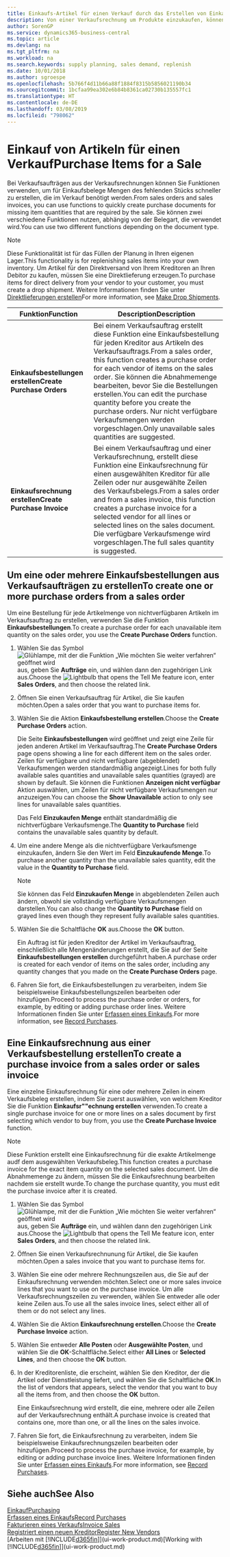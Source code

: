```yaml
---
title: Einkaufs-Artikel für einen Verkauf durch das Erstellen von Einkaufsrechnungen | Microsoft Docs
description: Von einer Verkaufsrechnung um Produkte einzukaufen, können Sie eine Einkaufsrechnung für einen Kreditor oder Lieferanten einen erstellen.
author: SorenGP
ms.service: dynamics365-business-central
ms.topic: article
ms.devlang: na
ms.tgt_pltfrm: na
ms.workload: na
ms.search.keywords: supply planning, sales demand, replenish
ms.date: 10/01/2018
ms.author: sgroespe
ms.openlocfilehash: 5b766f4d11b66a88f1884f8315b5856021190b34
ms.sourcegitcommit: 1bcfaa99ea302e6b84b8361ca02730b135557fc1
ms.translationtype: HT
ms.contentlocale: de-DE
ms.lasthandoff: 03/08/2019
ms.locfileid: "798062"
---
```

# <a name="purchase-items-for-a-sale"></a><span data-ttu-id="1ab1b-103">Einkauf von Artikeln für einen Verkauf</span><span class="sxs-lookup"><span data-stu-id="1ab1b-103">Purchase Items for a Sale</span></span>
<span data-ttu-id="1ab1b-104">Bei Verkaufsaufträgen aus der Verkaufsrechnungen können Sie Funktionen verwenden, um für Einkaufsbelege Mengen des fehlenden Stücks schneller zu erstellen, die im Verkauf benötigt werden.</span><span class="sxs-lookup"><span data-stu-id="1ab1b-104">From sales orders and sales invoices, you can use functions to quickly create purchase documents for missing item quantities that are required by the sale.</span></span> <span data-ttu-id="1ab1b-105">Sie können zwei verschiedene Funktionen nutzen, abhängig von der Belegart, die verwendet wird.</span><span class="sxs-lookup"><span data-stu-id="1ab1b-105">You can use two different functions depending on the document type.</span></span>

> [!Note]
> <span data-ttu-id="1ab1b-106">Diese Funktionalität ist für das Füllen der Planung in Ihren eigenen Lager.</span><span class="sxs-lookup"><span data-stu-id="1ab1b-106">This functionality is for replenishing sales items into your own inventory.</span></span> <span data-ttu-id="1ab1b-107">Um Artikel für den Direktversand von Ihrem Kreditoren an Ihren Debitor zu kaufen, müssen Sie eine Direktlieferung erzeugen.</span><span class="sxs-lookup"><span data-stu-id="1ab1b-107">To purchase items for direct delivery from your vendor to your customer, you must create a drop shipment.</span></span> <span data-ttu-id="1ab1b-108">Weitere Informationen finden Sie unter [Direktlieferungen erstellen](sales-how-drop-shipment.md)</span><span class="sxs-lookup"><span data-stu-id="1ab1b-108">For more information, see [Make Drop Shipments](sales-how-drop-shipment.md).</span></span>   

|<span data-ttu-id="1ab1b-109">Funktion</span><span class="sxs-lookup"><span data-stu-id="1ab1b-109">Function</span></span>|<span data-ttu-id="1ab1b-110">Description</span><span class="sxs-lookup"><span data-stu-id="1ab1b-110">Description</span></span>|
|--------|-----------|
|<span data-ttu-id="1ab1b-111">**Einkaufsbestellungen erstellen**</span><span class="sxs-lookup"><span data-stu-id="1ab1b-111">**Create Purchase Orders**</span></span>|<span data-ttu-id="1ab1b-112">Bei einem Verkaufsauftrag erstellt diese Funktion eine Einkaufsbestellung für jeden Kreditor aus Artikeln des Verkaufsauftrags.</span><span class="sxs-lookup"><span data-stu-id="1ab1b-112">From a sales order, this function creates a purchase order for each vendor of items on the sales order.</span></span> <span data-ttu-id="1ab1b-113">Sie können die Abnahmemenge bearbeiten, bevor Sie die Bestellungen erstellen.</span><span class="sxs-lookup"><span data-stu-id="1ab1b-113">You can edit the purchase quantity before you create the purchase orders.</span></span> <span data-ttu-id="1ab1b-114">Nur nicht verfügbare Verkaufsmengen werden vorgeschlagen.</span><span class="sxs-lookup"><span data-stu-id="1ab1b-114">Only unavailable sales quantities are suggested.</span></span>
|<span data-ttu-id="1ab1b-115">**Einkaufsrechnung erstellen**</span><span class="sxs-lookup"><span data-stu-id="1ab1b-115">**Create Purchase Invoice**</span></span>|<span data-ttu-id="1ab1b-116">Bei einem Verkaufsauftrag und einer Verkaufsrechnung, erstellt diese Funktion eine Einkaufsrechnung für einen ausgewählten Kreditor für alle Zeilen oder nur ausgewählte Zeilen des Verkaufsbelegs.</span><span class="sxs-lookup"><span data-stu-id="1ab1b-116">From a sales order and from a sales invoice, this function creates a purchase invoice for a selected vendor for all lines or selected lines on the sales document.</span></span> <span data-ttu-id="1ab1b-117">Die verfügbare Verkaufsmenge wird vorgeschlagen.</span><span class="sxs-lookup"><span data-stu-id="1ab1b-117">The full sales quantity is suggested.</span></span>|

## <a name="to-create-one-or-more-purchase-orders-from-a-sales-order"></a><span data-ttu-id="1ab1b-118">Um eine oder mehrere Einkaufsbestellungen aus Verkaufsaufträgen zu erstellen</span><span class="sxs-lookup"><span data-stu-id="1ab1b-118">To create one or more purchase orders from a sales order</span></span>
<span data-ttu-id="1ab1b-119">Um eine Bestellung für jede Artikelmenge von nichtverfügbaren Artikeln im Verkaufsauftrag zu erstellen, verwenden Sie die Funktion **Einkaufsbestellungen**.</span><span class="sxs-lookup"><span data-stu-id="1ab1b-119">To create a purchase order for each unavailable item quantity on the sales order, you use the **Create Purchase Orders** function.</span></span>

1. <span data-ttu-id="1ab1b-120">Wählen Sie das Symbol ![Glühlampe, mit der die Funktion „Wie möchten Sie weiter verfahren“ geöffnet wird](media/ui-search/search_small.png "Wie möchten Sie weiter verfahren?") aus, geben Sie **Aufträge** ein, und wählen dann den zugehörigen Link aus.</span><span class="sxs-lookup"><span data-stu-id="1ab1b-120">Choose the ![Lightbulb that opens the Tell Me feature](media/ui-search/search_small.png "Tell me what you want to do") icon, enter **Sales Orders**, and then choose the related link.</span></span>
2. <span data-ttu-id="1ab1b-121">Öffnen Sie einen Verkaufsauftrag für Artikel, die Sie kaufen möchten.</span><span class="sxs-lookup"><span data-stu-id="1ab1b-121">Open a sales order that you want to purchase items for.</span></span>
3. <span data-ttu-id="1ab1b-122">Wählen Sie die Aktion **Einkaufsbestellung erstellen**.</span><span class="sxs-lookup"><span data-stu-id="1ab1b-122">Choose the **Create Purchase Orders** action.</span></span>

    <span data-ttu-id="1ab1b-123">Die Seite **Einkaufsbestellungen** wird geöffnet und zeigt eine Zeile für jeden anderen Artikel im Verkaufsauftrag.</span><span class="sxs-lookup"><span data-stu-id="1ab1b-123">The **Create Purchase Orders** page opens showing a line for each different item on the sales order.</span></span> <span data-ttu-id="1ab1b-124">Zeilen für verfügbare und nicht verfügbare (abgeblendet) Verkaufsmengen werden standardmäßig angezeigt.</span><span class="sxs-lookup"><span data-stu-id="1ab1b-124">Lines for both fully available sales quantities and unavailable sales quantities (grayed) are shown by default.</span></span> <span data-ttu-id="1ab1b-125">Sie können die Funktionen **Anzeigen nicht verfügbar** Aktion auswählen, um Zeilen für nicht verfügbare Verkaufsmengen nur anzuzeigen.</span><span class="sxs-lookup"><span data-stu-id="1ab1b-125">You can choose the **Show Unavailable** action to only see lines for unavailable sales quantities.</span></span>

    <span data-ttu-id="1ab1b-126">Das Feld **Einzukaufen Menge** enthält standardmäßig die nichtverfügbare Verkaufsmenge.</span><span class="sxs-lookup"><span data-stu-id="1ab1b-126">The **Quantity to Purchase** field contains the unavailable sales quantity by default.</span></span>
4. <span data-ttu-id="1ab1b-127">Um eine andere Menge als die nichtverfügbare Verkaufsmenge einzukaufen, ändern Sie den Wert im Feld **Einzukaufende Menge**.</span><span class="sxs-lookup"><span data-stu-id="1ab1b-127">To purchase another quantity than the unavailable sales quantity, edit the value in the **Quantity to Purchase** field.</span></span>

    > [!NOTE]  
    >   <span data-ttu-id="1ab1b-128">Sie können das Feld **Einzukaufen Menge** in abgeblendeten Zeilen auch ändern, obwohl sie vollständig verfügbare Verkaufsmengen darstellen.</span><span class="sxs-lookup"><span data-stu-id="1ab1b-128">You can also change the **Quantity to Purchase** field on grayed lines even though they represent fully available sales quantities.</span></span>
5. <span data-ttu-id="1ab1b-129">Wählen Sie die Schaltfläche **OK** aus.</span><span class="sxs-lookup"><span data-stu-id="1ab1b-129">Choose the **OK** button.</span></span>

    <span data-ttu-id="1ab1b-130">Ein Auftrag ist für jeden Kreditor der Artikel im Verkaufsauftrag, einschließlich alle Mengenänderungen erstellt, die Sie auf der Seite **Einkaufsbestellungen erstellen** durchgeführt haben.</span><span class="sxs-lookup"><span data-stu-id="1ab1b-130">A purchase order is created for each vendor of items on the sales order, including any quantity changes that you made on the **Create Purchase Orders** page.</span></span>
7. <span data-ttu-id="1ab1b-131">Fahren Sie fort, die Einkaufsbestellungen zu verarbeiten, indem Sie beispielsweise Einkaufsbestellungszeilen bearbeiten oder hinzufügen.</span><span class="sxs-lookup"><span data-stu-id="1ab1b-131">Proceed to process the purchase order or orders, for example, by editing or adding purchase order lines.</span></span> <span data-ttu-id="1ab1b-132">Weitere Informationen finden Sie unter [Erfassen eines Einkaufs](purchasing-how-record-purchases.md).</span><span class="sxs-lookup"><span data-stu-id="1ab1b-132">For more information, see [Record Purchases](purchasing-how-record-purchases.md).</span></span>


## <a name="to-create-a-purchase-invoice-from-a-sales-order-or-sales-invoice"></a><span data-ttu-id="1ab1b-133">Eine Einkaufsrechnung aus einer Verkaufsbestellung erstellen</span><span class="sxs-lookup"><span data-stu-id="1ab1b-133">To create a purchase invoice from a sales order or sales invoice</span></span>
<span data-ttu-id="1ab1b-134">Eine einzelne Einkaufsrechnung für eine oder mehrere Zeilen in einem Verkaufsbeleg erstellen, indem Sie zuerst auswählen, von welchem Kreditor Sie die Funktion **Einkaufsr""echnung erstellen** verwenden.</span><span class="sxs-lookup"><span data-stu-id="1ab1b-134">To create a single purchase invoice for one or more lines on a sales document by first selecting which vendor to buy from, you use the **Create Purchase Invoice** function.</span></span>

> [!NOTE]  
>   <span data-ttu-id="1ab1b-135">Diese Funktion erstellt eine Einkaufsrechnung für die exakte Artikelmenge audf dem ausgewählten Verkaufsbeleg.</span><span class="sxs-lookup"><span data-stu-id="1ab1b-135">This function creates a purchase invoice for the exact item quantity on the selected sales document.</span></span> <span data-ttu-id="1ab1b-136">Um die Abnahmemenge zu ändern, müssen Sie die Einkaufsrechnung bearbeiten nachdem sie erstellt wurde.</span><span class="sxs-lookup"><span data-stu-id="1ab1b-136">To change the purchase quantity, you must edit the purchase invoice after it is created.</span></span>  

1. <span data-ttu-id="1ab1b-137">Wählen Sie das Symbol ![Glühlampe, mit der die Funktion „Wie möchten Sie weiter verfahren“ geöffnet wird](media/ui-search/search_small.png "Wie möchten Sie weiter verfahren?") aus, geben Sie **Aufträge** ein, und wählen dann den zugehörigen Link aus.</span><span class="sxs-lookup"><span data-stu-id="1ab1b-137">Choose the ![Lightbulb that opens the Tell Me feature](media/ui-search/search_small.png "Tell me what you want to do") icon, enter **Sales Orders**, and then choose the related link.</span></span>
2. <span data-ttu-id="1ab1b-138">Öffnen Sie einen Verkaufsrechnunung für Artikel, die Sie kaufen möchten.</span><span class="sxs-lookup"><span data-stu-id="1ab1b-138">Open a sales invoice that you want to purchase items for.</span></span>
3. <span data-ttu-id="1ab1b-139">Wählen Sie eine oder mehrere Rechnungszeilen aus, die Sie auf der Einkaufsrechnung verwenden möchten.</span><span class="sxs-lookup"><span data-stu-id="1ab1b-139">Select one or more sales invoice lines that you want to use on the purchase invoice.</span></span> <span data-ttu-id="1ab1b-140">Um alle Verkaufsrechnungszeilen zu verwenden, wählen Sie entweder alle oder keine Zeilen aus.</span><span class="sxs-lookup"><span data-stu-id="1ab1b-140">To use all the sales invoice lines, select either all of them or do not select any lines.</span></span>
4. <span data-ttu-id="1ab1b-141">Wählen Sie die Aktion **Einkaufsrechnung erstellen**.</span><span class="sxs-lookup"><span data-stu-id="1ab1b-141">Choose the **Create Purchase Invoice** action.</span></span>
5. <span data-ttu-id="1ab1b-142">Wählen Sie entweder **Alle Posten** oder **Ausgewählte Posten**, und wählen Sie die **OK**-Schaltfläche.</span><span class="sxs-lookup"><span data-stu-id="1ab1b-142">Select either **All Lines** or **Selected Lines**, and then choose the **OK** button.</span></span>  
6. <span data-ttu-id="1ab1b-143">In der Kreditorenliste, die erscheint, wählen Sie den Kreditor, der die Artikel oder Dienstleistung liefert, und wählen Sie die Schaltfläche **OK**.</span><span class="sxs-lookup"><span data-stu-id="1ab1b-143">In the list of vendors that appears, select the vendor that you want to buy all the items from, and then choose the **OK** button.</span></span>

    <span data-ttu-id="1ab1b-144">Eine Einkaufsrechnung wird erstellt, die eine, mehrere oder alle Zeilen auf der Verkaufsrechnung enthält.</span><span class="sxs-lookup"><span data-stu-id="1ab1b-144">A purchase invoice is created that contains one, more than one, or all the lines on the sales invoice.</span></span>
7. <span data-ttu-id="1ab1b-145">Fahren Sie fort, die Einkaufsrechnung zu verarbeiten, indem Sie beispielsweise Einkaufsrechnungszeilen bearbeiten oder hinzufügen.</span><span class="sxs-lookup"><span data-stu-id="1ab1b-145">Proceed to process the purchase invoice, for example, by editing or adding purchase invoice lines.</span></span> <span data-ttu-id="1ab1b-146">Weitere Informationen finden Sie unter [Erfassen eines Einkaufs](purchasing-how-record-purchases.md).</span><span class="sxs-lookup"><span data-stu-id="1ab1b-146">For more information, see [Record Purchases](purchasing-how-record-purchases.md).</span></span>

## <a name="see-also"></a><span data-ttu-id="1ab1b-147">Siehe auch</span><span class="sxs-lookup"><span data-stu-id="1ab1b-147">See Also</span></span>
[<span data-ttu-id="1ab1b-148">Einkauf</span><span class="sxs-lookup"><span data-stu-id="1ab1b-148">Purchasing</span></span>](purchasing-manage-purchasing.md)  
[<span data-ttu-id="1ab1b-149">Erfassen eines Einkaufs</span><span class="sxs-lookup"><span data-stu-id="1ab1b-149">Record Purchases</span></span>](purchasing-how-record-purchases.md)  
[<span data-ttu-id="1ab1b-150">Fakturieren eines Verkaufs</span><span class="sxs-lookup"><span data-stu-id="1ab1b-150">Invoice Sales</span></span>](sales-how-invoice-sales.md)  
[<span data-ttu-id="1ab1b-151">Registriert einen neuen Kreditor</span><span class="sxs-lookup"><span data-stu-id="1ab1b-151">Register New Vendors</span></span>](purchasing-how-register-new-vendors.md)  
<span data-ttu-id="1ab1b-152">[Arbeiten mit [!INCLUDE[d365fin](includes/d365fin_md.md)]](ui-work-product.md)</span><span class="sxs-lookup"><span data-stu-id="1ab1b-152">[Working with [!INCLUDE[d365fin](includes/d365fin_md.md)]](ui-work-product.md)</span></span>
